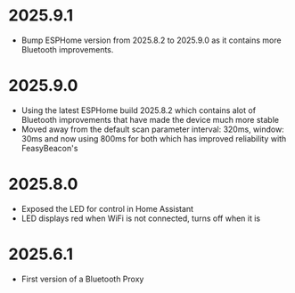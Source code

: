 # 2025.9.1
- Bump ESPHome version from 2025.8.2 to 2025.9.0 as it contains more Bluetooth improvements.

# 2025.9.0
- Using the latest ESPHome build 2025.8.2 which contains alot of Bluetooth improvements that have made the device much more stable
- Moved away from the default scan parameter interval: 320ms, window: 30ms and now using 800ms for both which has improved reliability with FeasyBeacon's

# 2025.8.0
- Exposed the LED for control in Home Assistant
- LED displays red when WiFi is not connected, turns off when it is

# 2025.6.1
- First version of a Bluetooth Proxy
